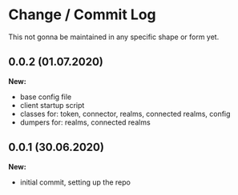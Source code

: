 # Change / Commit Log
This not gonna be maintained in any specific shape or form yet.

## 0.0.2 (01.07.2020)
**New:**
- base config file
- client startup script
- classes for: token, connector, realms, connected realms, config
- dumpers for: realms, connected realms

## 0.0.1 (30.06.2020)
**New:**
- initial commit, setting up the repo